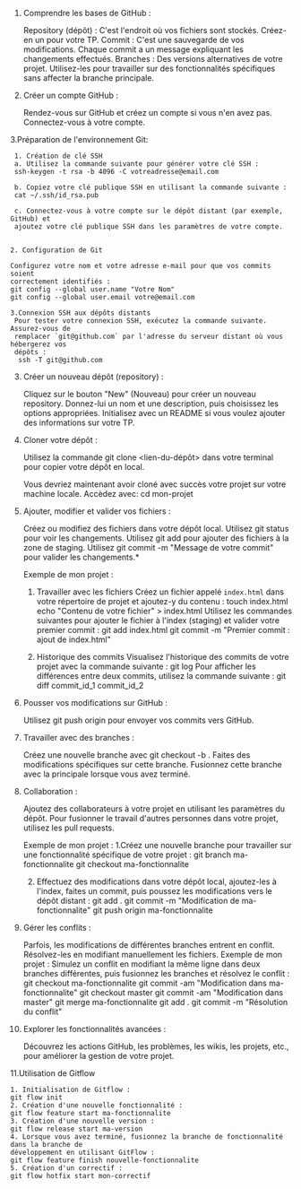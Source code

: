 1. Comprendre les bases de GitHub :

    Repository (dépôt) : C'est l'endroit où vos fichiers sont stockés. Créez-en un pour votre TP.
    Commit : C'est une sauvegarde de vos modifications. Chaque commit a un message expliquant les changements effectués.
    Branches : Des versions alternatives de votre projet. Utilisez-les pour travailler sur des fonctionnalités spécifiques sans affecter la branche principale.

2. Créer un compte GitHub :

    Rendez-vous sur GitHub et créez un compte si vous n'en avez pas.
    Connectez-vous à votre compte.

   
3.Préparation de l'environnement Git:

     1. Création de clé SSH
     a. Utilisez la commande suivante pour générer votre clé SSH :
     ssh-keygen -t rsa -b 4096 -C votreadresse@email.com
   
     b. Copiez votre clé publique SSH en utilisant la commande suivante :
     cat ~/.ssh/id_rsa.pub
     
     c. Connectez-vous à votre compte sur le dépôt distant (par exemple, GitHub) et
     ajoutez votre clé publique SSH dans les paramètres de votre compte.
     

    2. Configuration de Git

    Configurez votre nom et votre adresse e-mail pour que vos commits soient
    correctement identifiés :
    git config --global user.name "Votre Nom"
    git config --global user.email votre@email.com

    3.Connexion SSH aux dépôts distants
     Pour tester votre connexion SSH, exécutez la commande suivante. Assurez-vous de
     remplacer `git@github.com` par l'adresse du serveur distant où vous hébergerez vos
     dépôts :
      ssh -T git@github.com


3. Créer un nouveau dépôt (repository) :

    Cliquez sur le bouton "New" (Nouveau) pour créer un nouveau repository.
    Donnez-lui un nom et une description, puis choisissez les options appropriées.
    Initialisez avec un README si vous voulez ajouter des informations sur votre TP.

4. Cloner votre dépôt :

   Utilisez la commande git clone <lien-du-dépôt> dans votre terminal pour copier votre dépôt en local.
   
   Vous devriez maintenant avoir cloné avec succès votre projet sur votre machine locale.
   Accèdez avec:
   cd mon-projet

5. Ajouter, modifier et valider vos fichiers :

    Créez ou modifiez des fichiers dans votre dépôt local.
    Utilisez git status pour voir les changements.
    Utilisez git add <fichier> pour ajouter des fichiers à la zone de staging.
    Utilisez git commit -m "Message de votre commit" pour valider les changements.*
   
    Exemple de mon projet <gitTP>:
   1. Travailler avec les fichiers
  Créez un fichier appelé `index.html` dans votre répertoire de projet et ajoutez-y du
  contenu :
  touch index.html
  echo "Contenu de votre fichier" > index.html
  Utilisez les commandes suivantes pour ajouter le fichier à l'index (staging) et valider
  votre premier commit :
  git add index.html
  git commit -m "Premier commit : ajout de index.html"

   2. Historique des commits
  Visualisez l'historique des commits de votre projet avec la commande suivante :
  git log
  Pour afficher les différences entre deux commits, utilisez la commande suivante :
  git diff commit_id_1 commit_id_2

6. Pousser vos modifications sur GitHub :

    Utilisez git push origin <nom-de-la-branche> pour envoyer vos commits vers GitHub.

7. Travailler avec des branches :

    Créez une nouvelle branche avec git checkout -b <nom-de-la-branche>.
    Faites des modifications spécifiques sur cette branche.
    Fusionnez cette branche avec la principale lorsque vous avez terminé.

8. Collaboration :

    Ajoutez des collaborateurs à votre projet en utilisant les paramètres du dépôt.
    Pour fusionner le travail d'autres personnes dans votre projet, utilisez les pull requests.
   
   Exemple de mon projet <gitTP>:
   1.Créez une nouvelle branche pour travailler sur une fonctionnalité spécifique de votre
   projet :
   git branch ma-fonctionnalite
   git checkout ma-fonctionnalite

   2. Effectuez des modifications dans votre dépôt local, ajoutez-les à l'index, faites un
   commit, puis poussez les modifications vers le dépôt distant :
   git add .
   git commit -m "Modification de ma-fonctionnalite"
   git push origin ma-fonctionnalite
   
  

9. Gérer les conflits :

    Parfois, les modifications de différentes branches entrent en conflit. Résolvez-les en modifiant manuellement les fichiers.
    Exemple de mon projet <gitTP>:
    Simulez un conflit en modifiant la même ligne dans deux branches différentes, puis
    fusionnez les branches et résolvez le conflit :
    git checkout ma-fonctionnalite
    git commit -am "Modification dans ma-fonctionnalite"
    git checkout master
    git commit -am "Modification dans master"
    git merge ma-fonctionnalite
    git add .
    git commit -m "Résolution du conflit"

10. Explorer les fonctionnalités avancées :

    Découvrez les actions GitHub, les problèmes, les wikis, les projets, etc., pour améliorer la gestion de votre projet.
    
11.Utilisation de Gitflow

    1. Initialisation de Gitflow :
    git flow init
    2. Création d'une nouvelle fonctionnalité :
    git flow feature start ma-fonctionnalite
    3. Création d'une nouvelle version :
    git flow release start ma-version
    4. Lorsque vous avez terminé, fusionnez la branche de fonctionnalité dans la branche de
    développement en utilisant GitFlow :
    git flow feature finish nouvelle-fonctionnalite
    5. Création d'un correctif :
    git flow hotfix start mon-correctif
